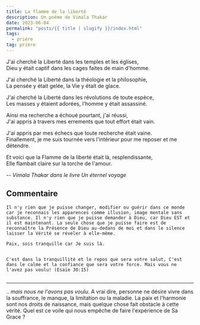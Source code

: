 ```yaml
---
title: La flamme de la liberté
description: Un poème de Vimala Thakar
date: 2023-06-04
permalink: "posts/{{ title | slugify }}/index.html"
tags:
  - prière
tag: prière
---
```



J'ai cherché la Liberté dans les temples et les églises,  
Dieu y était captif dans les cages faites de main d'homme.  
   
   
J'ai cherché la Liberté dans la théologie et la philosophie,  
La pensée y était gelée, la Vie y était de glace.  

J'ai cherché la Liberté dans les révolutions de toute espèce,  
Les masses y étaient adorées, l'homme y était assassiné.

Ainsi ma recherche a échoué pourtant, j'ai réussi,  
J'ai appris à travers mes errements  que tout effort était vain.  

J'ai appris par mes échecs que toute recherche était vaine.  
Finallement, je me suis tournée vers l'intérieur pour me reposer et me détendre.  

Et voici que la Flamme de la liberté était là, resplendissante,  
Elle flambait claire sur la torche de l'amour.

<cite class="poem"> -- Vimala Thakar dans le livre Un éternel voyage</cite>

## Commentaire

```
Il n'y rien que je puisse changer, modifier ou guérir dans ce monde car je reconnais les apparences comme illusion, image mentale sans substance. Il n'y rien que je puisse demander à Dieu, car Dieu EST et il est maintenant. La seule chose que je puisse faire est de reconnaître la Présence de Dieu au-dedans de moi et dans le silence laisser la Vérité se réveler à elle-même.  
  
Paix, sois tranquille car Je suis là.

```

<pre class="La Parole"><code>	
C'est dans la tranquillité et le repos que sera votre salut, C'est dans le calme et la confiance que sera votre force. Mais vous ne l'avez pas voulu! (Esaïe 30:15)

</code></pre>
<hr>

.. *mais nous ne l'avons pas voulu.* A vrai dire, personne ne désire vivre dans la souffrance, le manque, la limitation ou la maladie. La paix et l'harmonie sont nos droits de naissance, mais quelque chose fait obstacle à cette vérité. Quel est ce voile qui nous empêche de faire l'expérience de Sa Grace ?

